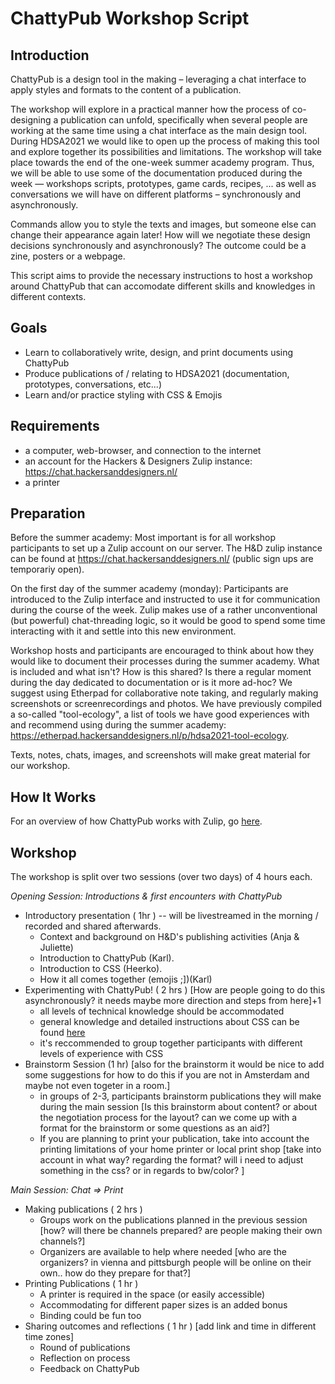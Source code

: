 # ChattyPub Workshop Script

## Introduction

ChattyPub is a design tool in the making – leveraging a chat interface to apply styles and formats to the content of a publication.

The workshop will explore in a practical manner how the process of co-designing a publication can unfold, specifically when several people are working at the same time using a chat interface as the main design tool. During HDSA2021 we would like to open up the process of making this tool and explore together its possibilities and limitations. The workshop will take place towards the end of the one-week summer academy program. Thus, we will be able to use some of the documentation produced during the week — workshops scripts, prototypes, game cards, recipes, ... as well as conversations we will have on different platforms – synchronously and asynchronously.

Commands allow you to style the texts and images, but someone else can change their appearance again later! How will we negotiate these design decisions synchronously and asynchronously? The outcome could be a zine, posters or a webpage.

This script aims to provide the necessary instructions to host a workshop around ChattyPub that can accomodate different skills and knowledges in different contexts.

## Goals

- Learn to collaboratively write, design, and print documents using ChattyPub
- Produce publications of / relating to HDSA2021 (documentation, prototypes, conversations, etc...)
- Learn and/or practice styling with CSS & Emojis

## Requirements

- a computer, web-browser, and connection to the internet
- an account for the Hackers & Designers Zulip instance: https://chat.hackersanddesigners.nl/
- a printer

## Preparation

Before the summer academy: Most important is for all workshop participants to set up a Zulip account on our server. The H&D zulip instance can be found at https://chat.hackersanddesigners.nl/ (public sign ups are temporariy open).

On the first day of the summer academy (monday): Participants are introduced to the Zulip interface and instructed to use it for communication during the course of the week. Zulip makes use of a rather unconventional (but powerful) chat-threading logic, so it would be good to spend some time interacting with it and settle into this new environment.

Workshop hosts and participants are encouraged to think about how they would like to document their processes during the summer academy. What is included and what isn't? How is this shared? Is there a regular moment during the day dedicated to documentation or is it more ad-hoc? We suggest using Etherpad for collaborative note taking, and regularly making screenshots or screenrecordings and photos. We have previously compiled a so-called "tool-ecology", a list of tools we have good experiences with and recommend using during the summer academy: https://etherpad.hackersanddesigners.nl/p/hdsa2021-tool-ecology.

Texts, notes, chats, images, and screenshots will make great material for our workshop.

## How It Works

For an overview of how ChattyPub works with Zulip, go [here](#Chattypub).
## Workshop

The workshop is split over two sessions (over two days) of 4 hours each.

_Opening Session: Introductions & first encounters with ChattyPub_

- Introductory presentation ( 1hr ) -- will be livestreamed in the morning / recorded and shared afterwards.
  - Context and background on H&D's publishing activities (Anja & Juliette)
  - Introduction to ChattyPub (Karl).
  - Introduction to CSS (Heerko).
  - How it all comes together (emojis ;])(Karl)
- Experimenting with ChattyPub! ( 2 hrs ) [How are people going to do this asynchronously? it needs maybe more direction and steps from here]+1
  - all levels of technical knowledge should be accommodated
  - general knowledge and detailed instructions about CSS can be found [here](https://github.com/hackersanddesigners/chatty-pub/blob/master/front/docs/CSS.md)
  - it's reccommended to group together participants with different levels of experience with CSS
- Brainstorm Session (1 hr) [also for the brainstorm it would be nice to add some suggestions for how to do this if you are not in Amsterdam and maybe not even togeter in a room.]
  - in groups of 2-3, participants brainstorm publications they will make during the main session [Is this brainstorm about content? or about the negotiation process for the layout? can we come up with a format for the brainstorm or some questions as an aid?]
  - If you are planning to print your publication, take into account the printing limitations of your home printer or local print shop [take into account in what way? regarding the format? will i need to adjust something in the css? or in regards to bw/color? ]

_Main Session: Chat => Print_

- Making publications ( 2 hrs )
  - Groups work on the publications planned in the previous session [how? will there be channels prepared? are people making their own channels?]
  - Organizers are available to help where needed [who are the organizers? in vienna and pittsburgh people will be online on their own.. how do they prepare for that?]
- Printing Publications ( 1 hr )
  - A printer is required in the space (or easily accessible)
  - Accommodating for different paper sizes is an added bonus
  - Binding could be fun too
- Sharing outcomes and reflections ( 1 hr ) [add link and time in different time zones]
  - Round of publications
  - Reflection on process
  - Feedback on ChattyPub
